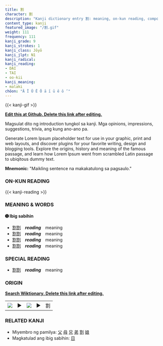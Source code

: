 ```yaml
---
title: 割
character: 割
description: "Kanji dictionary entry 割: meaning, on-kun reading, compounds, origin, related kanji"
content_type: kanji
featured_image: "/割.gif"
weight: 111
frequency: 111
kanji_grade: 9
kanji_strokes: 1
kanji_class: Jōyō
kanji_jlpt: N1
kanji_radical: 
kanji_reading: 
- DAI
- TAI
- oo-kii
kanji_meaning:
- malaki
chōon: "Ā Ī Ū Ē Ō ā ī ū ē ō ’"
---
```

[//]: # (Don't edit the line below. Kanji animated GIF code is automatically generated.)
{{< kanji-gif >}}

[//]: # (Edit below this line.)

**[Edit this at Github. Delete this link after editing.](https://github.com/tim0g/tim/tree/main/content/kanji/割/index.md)**

Magsulat dito ng introduction tungkol sa kanji. Mga opinions, impressions, suggestions, trivia, ang kung ano-ano pa.

Generate Lorem Ipsum placeholder text for use in your graphic, print and web layouts, and discover plugins for your favorite writing, design and blogging tools. Explore the origins, history and meaning of the famous passage, and learn how Lorem Ipsum went from scrambled Latin passage to ubiqitous dummy text.
 
**Mnemonic:** "Maikling sentence na makakatulong sa pagsaulo."

### ON-KUN READING

[//]: # (Don't edit the line below. ON-KUN READING code is automatically generated.)
{{< kanji-reading >}}

### MEANING & WORDS

#### ➊ **Ibig sabihin**
  - [割](../割)[割](../割)　***reading***　meaning
  - [割](../割)[割](../割)　***reading***　meaning
  - [割](../割)[割](../割)　***reading***　meaning
  - [割](../割)[割](../割)　***reading***　meaning

### SPECIAL READING
  - [割](../割)[割](../割)　***reading***　meaning

### ORIGIN

**[Search Wiktionary. Delete this link after editing.](https://wiktionary.org/wiki/割)**
<table class="kanji-table"><tr><td>
<img src="60px-割-bronze.svg.png">
</td><td>▶</td><td>
<img src="60px-割-oracle.svg.png">
</td><td>▶</td>
<td class="kanji-origin">割</td>
</tr></table>

### RELATED KANJI
- Miyembro ng pamilya: [父](../父) [母](../母) [兄](../兄) [弟](../弟) [割](../割) [娘](../娘)
- Magkatulad ang ibig sabihin: [日](../日)
